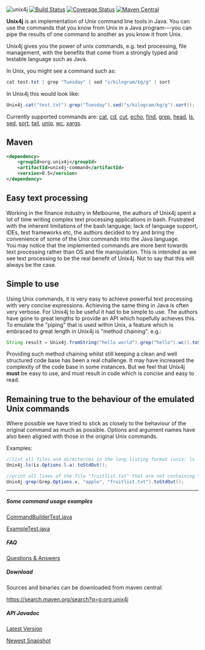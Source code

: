 ![unix4j](https://github.com/tools4j/unix4j/blob/master/unix4j.png)
[![Build Status](https://travis-ci.org/tools4j/unix4j.svg?branch=master)](https://travis-ci.org/tools4j/unix4j)
[![Coverage Status](https://coveralls.io/repos/github/tools4j/unix4j/badge.svg?branch=master)](https://coveralls.io/github/tools4j/unix4j?branch=master)
[![Maven Central](https://img.shields.io/maven-central/v/org.unix4j/unix4j-command.svg)](https://search.maven.org/search?q=a:unix4j-command)

<b>Unix4j</b> is an implementation of Unix command line tools in Java. You can use the commands that you know from Unix in a Java program---you can pipe the results of one command to another as you know it from Unix.

Unix4j gives you the power of unix commands, e.g. text processing, file management, with the benefits that come from a strongly typed and testable language such as Java.

In Unix, you might see a command such as:
```java
cat test.txt | grep "Tuesday" | sed "s/kilogram/kg/g" | sort 
```

In Unix4j this would look like:
```java
Unix4j.cat("test.txt").grep("Tuesday").sed("s/kilogram/kg/g").sort();
```

Currently supported commands are: 
[cat](http://www.unix4j.org/javadoc/latest/org/unix4j/unix/Cat.html),
[cd](http://www.unix4j.org/javadoc/latest/org/unix4j/unix/Cd.html),
[cut](http://www.unix4j.org/javadoc/latest/org/unix4j/unix/Cut.html),
[echo](http://www.unix4j.org/javadoc/latest/org/unix4j/unix/Echo.html),
[find](http://www.unix4j.org/javadoc/latest/org/unix4j/unix/Find.html),
[grep](http://www.unix4j.org/javadoc/latest/org/unix4j/unix/Grep.html),
[head](http://www.unix4j.org/javadoc/latest/org/unix4j/unix/Head.html),
[ls](http://www.unix4j.org/javadoc/latest/org/unix4j/unix/Ls.html),
[sed](http://www.unix4j.org/javadoc/latest/org/unix4j/unix/Sed.html),
[sort](http://www.unix4j.org/javadoc/latest/org/unix4j/unix/Sort.html),
[tail](http://www.unix4j.org/javadoc/latest/org/unix4j/unix/Tail.html),
[uniq](http://www.unix4j.org/javadoc/latest/org/unix4j/unix/Uniq.html),
[wc](http://www.unix4j.org/javadoc/latest/org/unix4j/unix/Wc.html),
[xargs](http://www.unix4j.org/javadoc/latest/org/unix4j/unix/Xargs.html).

## Maven ##
```xml
<dependency>
	<groupId>org.unix4j</groupId>
	<artifactId>unix4j-command</artifactId>
	<version>0.5</version>
</dependency>
```

## Easy text processing ##
Working in the finance industry in Melbourne, the authors of Unix4j spent a lot of time writing complex text processing applications in bash.  Frustrated with the inherent limitations of the bash language; lack of language support, IDEs, test frameworks etc, the authors decided to try and bring the convenience of some of the Unix commands into the Java language.
<br />
You may notice that the implemented commands are more bent towards text processing rather than OS and file manipulation.  This is intended as we see text processing to be the real benefit of Unix4j.  Not to say that this will always be the case.

## Simple to use ##
Using Unix commands, it is very easy to achieve powerful text processing with very concise expressions.  Achieving the same thing in Java is often very verbose. For Unix4j to be useful it had to be simple to use.  The authors have gone to great lengths to provide an API which hopefully achieves this.
<br />
To emulate the "piping" that is used within Unix, a feature which is embraced to great length in Unix4j is "method chaining". e.g.:
```java
String result = Unix4j.fromString("hello world").grep("hello").wc().toStringResult();
```
Providing such method chaining whilst still keeping a clean and well structured code base has been a real challenge.  It may have increased the complexity of the code base in some instances.  But we feel that Unix4j <b>must</b> be easy to use, and must result in code which is concise and easy to read.

## Remaining true to the behaviour of the emulated Unix commands ##
Where possible we have tried to stick as closely to the behaviour of the original command as much as possible.  Options and argument names have also been aligned with those in the original Unix commands.

Examples:
```java
//list all files and directories in the long listing format (unix: ls -la)
Unix4j.ls(Ls.Options.l.a).toStdOut();

//print all lines of the file "fruitlist.txt" that are not containing "apple" (unix: grep -v apple fruitlist.txt)
Unix4j.grep(Grep.Options.v, "apple", "fruitlist.txt").toStdOut();
```


---

##### Some command usage examples
[CommandBuilderTest.java](https://github.com/tools4j/unix4j/blob/master/unix4j-core/unix4j-command/src/test/java/org/unix4j/builder/CommandBuilderTest.java)

[ExampleTest.java](https://github.com/tools4j/unix4j/blob/master/unix4j-examples/src/test/java/org/unix4j/example/ExampleTest.java)

##### FAQ
[Questions & Answers](https://github.com/tools4j/unix4j/issues?utf8=%E2%9C%93&q=is%3Aissue+label%3Aquestion)

##### Download
Sources and binaries can be downloaded from maven central:

https://search.maven.org/search?q=g:org.unix4j

##### API Javadoc
[Latest Version](http://www.unix4j.org/javadoc/index.html)

[Newest Snapshot](http://www.unix4j.org/javadoc/latest/index.html)

